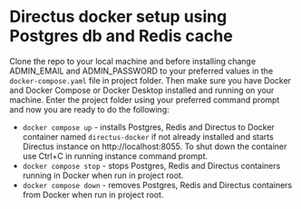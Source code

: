 # Directus docker setup using Postgres db and Redis cache

Clone the repo to your local machine and before installing change ADMIN_EMAIL and ADMIN_PASSWORD to your preferred values in the `docker-compose.yaml` file in project folder. Then make sure you have Docker and Docker Compose or Docker Desktop installed and running on your machine. Enter the project folder using your preferred command prompt and now you are ready to do the following:

- `docker compose up` - installs Postgres, Redis and Directus to Docker container named `directus-docker` if not already installed and starts Directus instance on http://localhost:8055. To shut down the container use Ctrl+C in running instance command prompt.
- `docker compose stop` - stops Postgres, Redis and Directus containers running in Docker when run in project root.
- `docker compose down` - removes Postgres, Redis and Directus containers from Docker when run in project root.
